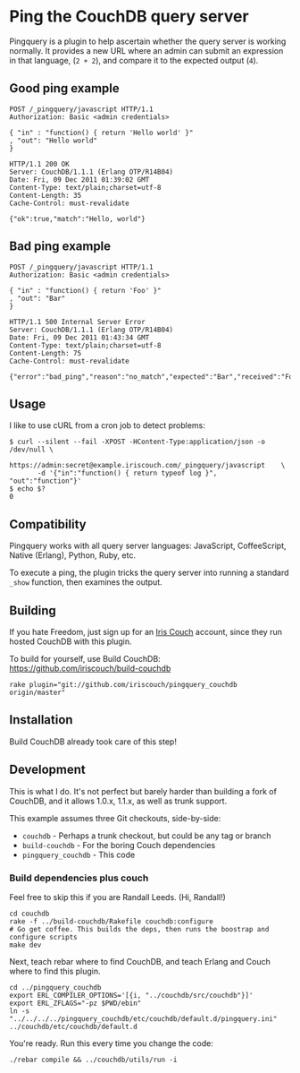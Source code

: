 # Ping the CouchDB query server

Pingquery is a plugin to help ascertain whether the query server is working normally. It provides a new URL where an admin can submit an expression in that language, (`2 + 2`), and compare it to the expected output (`4`).

## Good ping example

    POST /_pingquery/javascript HTTP/1.1
    Authorization: Basic <admin credentials>

    { "in" : "function() { return 'Hello world' }"
    , "out": "Hello world"
    }

    HTTP/1.1 200 OK
    Server: CouchDB/1.1.1 (Erlang OTP/R14B04)
    Date: Fri, 09 Dec 2011 01:39:02 GMT
    Content-Type: text/plain;charset=utf-8
    Content-Length: 35
    Cache-Control: must-revalidate

    {"ok":true,"match":"Hello, world"}

## Bad ping example

    POST /_pingquery/javascript HTTP/1.1
    Authorization: Basic <admin credentials>

    { "in" : "function() { return 'Foo' }"
    , "out": "Bar"
    }

    HTTP/1.1 500 Internal Server Error
    Server: CouchDB/1.1.1 (Erlang OTP/R14B04)
    Date: Fri, 09 Dec 2011 01:43:34 GMT
    Content-Type: text/plain;charset=utf-8
    Content-Length: 75
    Cache-Control: must-revalidate

    {"error":"bad_ping","reason":"no_match","expected":"Bar","received":"Foo"}

## Usage

I like to use cURL from a cron job to detect problems:

    $ curl --silent --fail -XPOST -HContent-Type:application/json -o /dev/null \
           https://admin:secret@example.iriscouch.com/_pingquery/javascript    \
           -d '{"in":"function() { return typeof log }", "out":"function"}'
    $ echo $?
    0

## Compatibility

Pingquery works with all query server languages: JavaScript, CoffeeScript, Native (Erlang), Python, Ruby, etc.

To execute a ping, the plugin tricks the query server into running a standard `_show` function, then examines the output.

## Building

If you hate Freedom, just sign up for an [Iris Couch][ic] account, since they run hosted CouchDB with this plugin.

To build for yourself, use Build CouchDB: https://github.com/iriscouch/build-couchdb

    rake plugin="git://github.com/iriscouch/pingquery_couchdb origin/master"

[ic]: http://www.iriscouch.com/service

## Installation

Build CouchDB already took care of this step!

## Development

This is what I do. It's not perfect but barely harder than building a fork of CouchDB, and it allows 1.0.x, 1.1.x, as well as trunk support.

This example assumes three Git checkouts, side-by-side:

* `couchdb` - Perhaps a trunk checkout, but could be any tag or branch
* `build-couchdb` - For the boring Couch dependencies
* `pingquery_couchdb` - This code

### Build dependencies plus couch

Feel free to skip this if you are Randall Leeds. (Hi, Randall!)

    cd couchdb
    rake -f ../build-couchdb/Rakefile couchdb:configure
    # Go get coffee. This builds the deps, then runs the boostrap and configure scripts
    make dev

Next, teach rebar where to find CouchDB, and teach Erlang and Couch where to find this plugin.

    cd ../pingquery_couchdb
    export ERL_COMPILER_OPTIONS='[{i, "../couchdb/src/couchdb"}]'
    export ERL_ZFLAGS="-pz $PWD/ebin"
    ln -s "../../../../pingquery_couchdb/etc/couchdb/default.d/pingquery.ini" ../couchdb/etc/couchdb/default.d

You're ready. Run this every time you change the code:

    ./rebar compile && ../couchdb/utils/run -i
